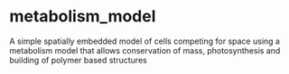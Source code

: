 # metabolism_model
A simple spatially embedded model of cells competing for space using a metabolism model that allows conservation of mass, photosynthesis and building of polymer based structures
